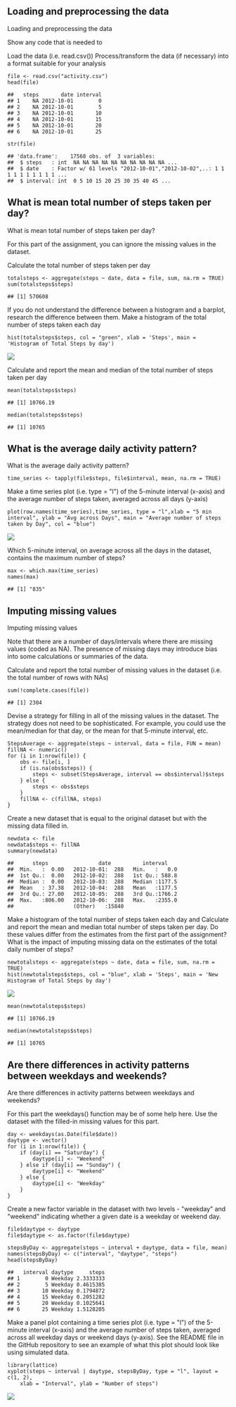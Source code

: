 Loading and preprocessing the data
----------------------------------

Loading and preprocessing the data

Show any code that is needed to

Load the data (i.e. read.csv()) Process/transform the data (if
necessary) into a format suitable for your analysis

    file <- read.csv("activity.csv")
    head(file)

    ##   steps       date interval
    ## 1    NA 2012-10-01        0
    ## 2    NA 2012-10-01        5
    ## 3    NA 2012-10-01       10
    ## 4    NA 2012-10-01       15
    ## 5    NA 2012-10-01       20
    ## 6    NA 2012-10-01       25

    str(file)

    ## 'data.frame':    17568 obs. of  3 variables:
    ##  $ steps   : int  NA NA NA NA NA NA NA NA NA NA ...
    ##  $ date    : Factor w/ 61 levels "2012-10-01","2012-10-02",..: 1 1 1 1 1 1 1 1 1 1 ...
    ##  $ interval: int  0 5 10 15 20 25 30 35 40 45 ...

What is mean total number of steps taken per day?
-------------------------------------------------

What is mean total number of steps taken per day?

For this part of the assignment, you can ignore the missing values in
the dataset.

Calculate the total number of steps taken per day

    totalsteps <- aggregate(steps ~ date, data = file, sum, na.rm = TRUE)
    sum(totalsteps$steps)

    ## [1] 570608

If you do not understand the difference between a histogram and a
barplot, research the difference between them. Make a histogram of the
total number of steps taken each day

    hist(totalsteps$steps, col = "green", xlab = 'Steps', main = 'Histogram of Total Steps by day')

![](PA1_template_files/figure-markdown_strict/Histogram%20of%20Total%20Steps%20By%20Day-1.png)

Calculate and report the mean and median of the total number of steps
taken per day

    mean(totalsteps$steps)

    ## [1] 10766.19

    median(totalsteps$steps)

    ## [1] 10765

What is the average daily activity pattern?
-------------------------------------------

What is the average daily activity pattern?

    time_series <- tapply(file$steps, file$interval, mean, na.rm = TRUE)

Make a time series plot (i.e. type = "l") of the 5-minute interval
(x-axis) and the average number of steps taken, averaged across all days
(y-axis)

    plot(row.names(time_series),time_series, type = "l",xlab = "5 min interval", ylab = "Avg across Days", main = "Average number of steps taken by Day", col = "blue")

![](PA1_template_files/figure-markdown_strict/Plot%20of%20Time%20Series-1.png)

Which 5-minute interval, on average across all the days in the dataset,
contains the maximum number of steps?

    max <- which.max(time_series)
    names(max)

    ## [1] "835"

Imputing missing values
-----------------------

Imputing missing values

Note that there are a number of days/intervals where there are missing
values (coded as NA). The presence of missing days may introduce bias
into some calculations or summaries of the data.

Calculate and report the total number of missing values in the dataset
(i.e. the total number of rows with NAs)

    sum(!complete.cases(file))

    ## [1] 2304

Devise a strategy for filling in all of the missing values in the
dataset. The strategy does not need to be sophisticated. For example,
you could use the mean/median for that day, or the mean for that
5-minute interval, etc.

    StepsAverage <- aggregate(steps ~ interval, data = file, FUN = mean)
    fillNA <- numeric()
    for (i in 1:nrow(file)) {
        obs <- file[i, ]
        if (is.na(obs$steps)) {
            steps <- subset(StepsAverage, interval == obs$interval)$steps
        } else {
            steps <- obs$steps
        }
        fillNA <- c(fillNA, steps)
    }

Create a new dataset that is equal to the original dataset but with the
missing data filled in.

    newdata <- file
    newdata$steps <- fillNA
    summary(newdata)

    ##      steps                date          interval     
    ##  Min.   :  0.00   2012-10-01:  288   Min.   :   0.0  
    ##  1st Qu.:  0.00   2012-10-02:  288   1st Qu.: 588.8  
    ##  Median :  0.00   2012-10-03:  288   Median :1177.5  
    ##  Mean   : 37.38   2012-10-04:  288   Mean   :1177.5  
    ##  3rd Qu.: 27.00   2012-10-05:  288   3rd Qu.:1766.2  
    ##  Max.   :806.00   2012-10-06:  288   Max.   :2355.0  
    ##                   (Other)   :15840

Make a histogram of the total number of steps taken each day and
Calculate and report the mean and median total number of steps taken per
day. Do these values differ from the estimates from the first part of
the assignment? What is the impact of imputing missing data on the
estimates of the total daily number of steps?

    newtotalsteps <- aggregate(steps ~ date, data = file, sum, na.rm = TRUE)
    hist(newtotalsteps$steps, col = "blue", xlab = 'Steps', main = 'New Histogram of Total Steps by day')

![](PA1_template_files/figure-markdown_strict/Hist%20of%20New%20Data-1.png)

    mean(newtotalsteps$steps)

    ## [1] 10766.19

    median(newtotalsteps$steps)

    ## [1] 10765

Are there differences in activity patterns between weekdays and weekends?
-------------------------------------------------------------------------

Are there differences in activity patterns between weekdays and
weekends?

For this part the weekdays() function may be of some help here. Use the
dataset with the filled-in missing values for this part.

    day <- weekdays(as.Date(file$date))
    daytype <- vector()
    for (i in 1:nrow(file)) {
        if (day[i] == "Saturday") {
            daytype[i] <- "Weekend"
        } else if (day[i] == "Sunday") {
            daytype[i] <- "Weekend"
        } else {
            daytype[i] <- "Weekday"
        }
    }

Create a new factor variable in the dataset with two levels - "weekday"
and "weekend" indicating whether a given date is a weekday or weekend
day.

    file$daytype <- daytype
    file$daytype <- as.factor(file$daytype)

    stepsByDay <- aggregate(steps ~ interval + daytype, data = file, mean)
    names(stepsByDay) <- c("interval", "daytype", "steps")
    head(stepsByDay)

    ##   interval daytype     steps
    ## 1        0 Weekday 2.3333333
    ## 2        5 Weekday 0.4615385
    ## 3       10 Weekday 0.1794872
    ## 4       15 Weekday 0.2051282
    ## 5       20 Weekday 0.1025641
    ## 6       25 Weekday 1.5128205

Make a panel plot containing a time series plot (i.e. type = "l") of the
5-minute interval (x-axis) and the average number of steps taken,
averaged across all weekday days or weekend days (y-axis). See the
README file in the GitHub repository to see an example of what this plot
should look like using simulated data.

    library(lattice)
    xyplot(steps ~ interval | daytype, stepsByDay, type = "l", layout = c(1, 2), 
        xlab = "Interval", ylab = "Number of steps")

![](PA1_template_files/figure-markdown_strict/Create%20Plot%20by%20DayType-1.png)
